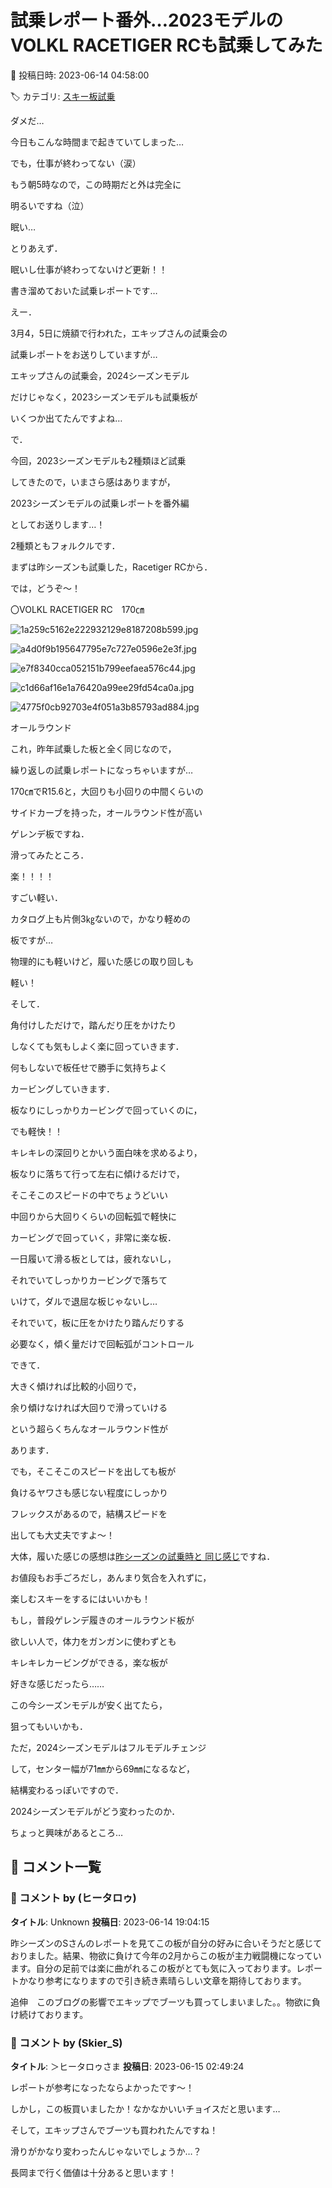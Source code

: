 # 試乗レポート番外…2023モデルのVOLKL RACETIGER RCも試乗してみた

📅 投稿日時: 2023-06-14 04:58:00

🏷️ カテゴリ: [スキー板試乗](c0bd8048615710cee890e403a36cc9a2b.md)

ダメだ…


今日もこんな時間まで起きていてしまった…


でも，仕事が終わってない（涙）


もう朝5時なので，この時期だと外は完全に


明るいですね（泣）


眠い…





とりあえず．


眠いし仕事が終わってないけど更新！！


書き溜めておいた試乗レポートです…





えー．


3月4，5日に焼額で行われた，エキップさんの試乗会の


試乗レポートをお送りしていますが…


エキップさんの試乗会，2024シーズンモデル


だけじゃなく，2023シーズンモデルも試乗板が


いくつか出てたんですよね…





で．


今回，2023シーズンモデルも2種類ほど試乗


してきたので，いまさら感はありますが，


2023シーズンモデルの試乗レポートを番外編


としてお送りします…！





2種類ともフォルクルです．


まずは昨シーズンも試乗した，Racetiger RCから．


では，どうぞ～！





〇VOLKL RACETIGER RC　170㎝







![1a259c5162e222932129e8187208b599.jpg](images/1a259c5162e222932129e8187208b599.jpg)









![a4d0f9b195647795e7c727e0596e2e3f.jpg](images/a4d0f9b195647795e7c727e0596e2e3f.jpg)









![e7f8340cca052151b799eefaea576c44.jpg](images/e7f8340cca052151b799eefaea576c44.jpg)









![c1d66af16e1a76420a99ee29fd54ca0a.jpg](images/c1d66af16e1a76420a99ee29fd54ca0a.jpg)









![4775f0cb92703e4f051a3b85793ad884.jpg](images/4775f0cb92703e4f051a3b85793ad884.jpg)







オールラウンド





これ，昨年試乗した板と全く同じなので，


繰り返しの試乗レポートになっちゃいますが…





170㎝でR15.6と，大回りも小回りの中間くらいの


サイドカーブを持った，オールラウンド性が高い


ゲレンデ板ですね．





滑ってみたところ．


楽！！！！


すごい軽い．


カタログ上も片側3㎏ないので，かなり軽めの


板ですが…


物理的にも軽いけど，履いた感じの取り回しも


軽い！





そして．


角付けしただけで，踏んだり圧をかけたり


しなくても気もしよく楽に回っていきます．


何もしないで板任せで勝手に気持ちよく


カービングしていきます．





板なりにしっかりカービングで回っていくのに，


でも軽快！！





キレキレの深回りとかいう面白味を求めるより，


板なりに落ちて行って左右に傾けるだけで，


そこそこのスピードの中でちょうどいい


中回りから大回りくらいの回転弧で軽快に


カービングで回っていく，非常に楽な板．





一日履いて滑る板としては，疲れないし，


それでいてしっかりカービングで落ちて


いけて，ダルで退屈な板じゃないし…





それでいて，板に圧をかけたり踏んだりする


必要なく，傾く量だけで回転弧がコントロール


できて．


大きく傾ければ比較的小回りで，


余り傾けなければ大回りで滑っていける


という超らくちんなオールラウンド性が


あります．





でも，そこそこのスピードを出しても板が


負けるヤワさも感じない程度にしっかり


フレックスがあるので，結構スピードを


出しても大丈夫ですよ～！





大体，履いた感じの感想は[昨シーズンの試乗時と
同じ感じ](ee1fa0e8e0e07c97b5223b953544e3ff8.md)ですね．


お値段もお手ごろだし，あんまり気合を入れずに，


楽しむスキーをするにはいいかも！





もし，普段ゲレンデ履きのオールラウンド板が


欲しい人で，体力をガンガンに使わずとも


キレキレカービングができる，楽な板が


好きな感じだったら……


この今シーズンモデルが安く出てたら，


狙ってもいいかも．





ただ，2024シーズンモデルはフルモデルチェンジ


して，センター幅が71㎜から69㎜になるなど，


結構変わるっぽいですので．


2024シーズンモデルがどう変わったのか．


ちょっと興味があるところ…

## 💬 コメント一覧

### 💬 コメント by (ヒータロゥ)
**タイトル**: Unknown
**投稿日**: 2023-06-14 19:04:15

昨シーズンのSさんのレポートを見てこの板が自分の好みに合いそうだと感じておりました。結果、物欲に負けて今年の2月からこの板が主力戦闘機になっています。自分の足前では楽に曲がれるこの板がとても気に入っております。レポートかなり参考になりますので引き続き素晴らしい文章を期待しております。

追伸　このブログの影響でエキップでブーツも買ってしまいました。。物欲に負け続けております。

### 💬 コメント by (Skier_S)
**タイトル**: ＞ヒータロゥさま
**投稿日**: 2023-06-15 02:49:24

レポートが参考になったならよかったです～！

しかし，この板買いましたか！なかなかいいチョイスだと思います…

そして，エキップさんでブーツも買われたんですね！

滑りがかなり変わったんじゃないでしょうか…？

長岡まで行く価値は十分あると思います！

